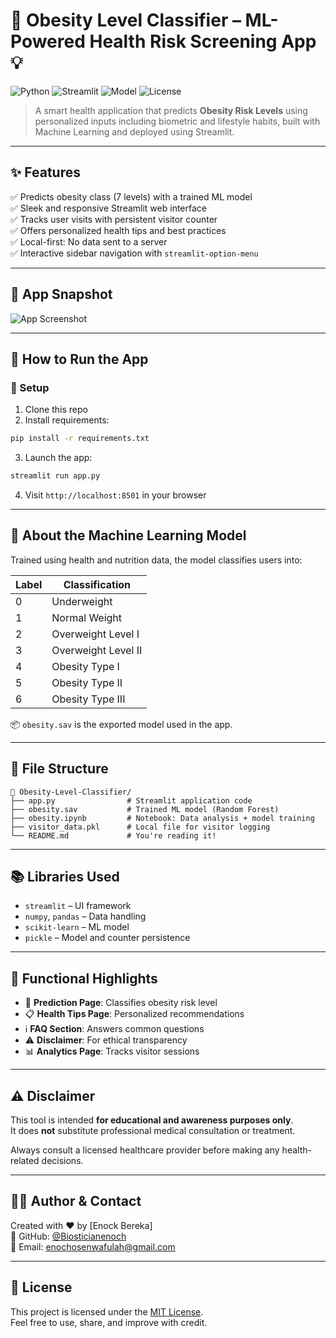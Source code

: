 
# 🏥 Obesity Level Classifier – ML-Powered Health Risk Screening App 💡

![Python](https://img.shields.io/badge/Python-3.8+-blue?logo=python)
![Streamlit](https://img.shields.io/badge/Streamlit-Web_App-red?logo=streamlit)
![Model](https://img.shields.io/badge/ML_Model-RandomForest-orange?logo=scikit-learn)
![License](https://img.shields.io/badge/License-MIT-green.svg)

> A smart health application that predicts **Obesity Risk Levels** using personalized inputs including biometric and lifestyle habits, built with Machine Learning and deployed using Streamlit.

---

## ✨ Features

✅ Predicts obesity class (7 levels) with a trained ML model  
✅ Sleek and responsive Streamlit web interface  
✅ Tracks user visits with persistent visitor counter  
✅ Offers personalized health tips and best practices  
✅ Local-first: No data sent to a server  
✅ Interactive sidebar navigation with `streamlit-option-menu`  

---

## 📸 App Snapshot

![App Screenshot](https://media.giphy.com/media/qh4sUO8gO0Pfy/giphy.gif)

---

## 🚀 How to Run the App

### 🔧 Setup

1. Clone this repo  
2. Install requirements:  
```bash
pip install -r requirements.txt
```

3. Launch the app:  
```bash
streamlit run app.py
```

4. Visit `http://localhost:8501` in your browser

---

## 🧠 About the Machine Learning Model

Trained using health and nutrition data, the model classifies users into:

| Label | Classification         |
|-------|------------------------|
| 0     | Underweight            |
| 1     | Normal Weight          |
| 2     | Overweight Level I     |
| 3     | Overweight Level II    |
| 4     | Obesity Type I         |
| 5     | Obesity Type II        |
| 6     | Obesity Type III       |

📦 `obesity.sav` is the exported model used in the app.

---

## 📁 File Structure

```
📂 Obesity-Level-Classifier/
├── app.py                # Streamlit application code
├── obesity.sav           # Trained ML model (Random Forest)
├── obesity.ipynb         # Notebook: Data analysis + model training
├── visitor_data.pkl      # Local file for visitor logging
└── README.md             # You're reading it!
```

---

## 📚 Libraries Used

- `streamlit` – UI framework
- `numpy`, `pandas` – Data handling
- `scikit-learn` – ML model
- `pickle` – Model and counter persistence

---

## 📌 Functional Highlights

- 🧮 **Prediction Page**: Classifies obesity risk level  
- 📋 **Health Tips Page**: Personalized recommendations  
- ℹ️ **FAQ Section**: Answers common questions  
- ⚠️ **Disclaimer**: For ethical transparency  
- 📊 **Analytics Page**: Tracks visitor sessions  

---

## ⚠️ Disclaimer

This tool is intended **for educational and awareness purposes only**.  
It does **not** substitute professional medical consultation or treatment.

Always consult a licensed healthcare provider before making any health-related decisions.

---

## 🧑‍💻 Author & Contact

Created with ❤️ by [Enock Bereka]  
🔗 GitHub: [@Biosticianenoch](https://github.com/Biosticianenoch)  
📧 Email: enochosenwafulah@gmail.com

---

## 📄 License

This project is licensed under the [MIT License](LICENSE).  
Feel free to use, share, and improve with credit.
